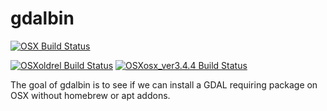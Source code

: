 
<!-- README.md is generated from README.Rmd. Please edit that file -->

# gdalbin

<!-- badges: start -->

[![OSX Build
Status](http://badges.herokuapp.com/travis/mdsumner/gdalbin?branch=master&env=BUILD_NAME=osx_release&label=osx)](https://travis-ci.org/mdsumner/gdalbin)

[![OSXoldrel Build
Status](http://badges.herokuapp.com/travis/mdsumner/gdalbin?branch=master&env=BUILD_NAME=osx_oldrel&label=osx_oldrel)](https://travis-ci.org/mdsumner/gdalbin)
[![OSXosx\_ver3.4.4 Build
Status](http://badges.herokuapp.com/travis/mdsumner/gdalbin?branch=master&env=BUILD_NAME=osx_ver3.4.4%20&label=osx_ver3.4.4)](https://travis-ci.org/mdsumner/gdalbin)

<!-- badges: end -->

The goal of gdalbin is to see if we can install a GDAL requiring package
on OSX without homebrew or apt addons.
